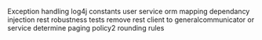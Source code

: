 Exception handling
log4j
constants
user service 
orm mapping
dependancy injection
rest robustness
tests
remove rest client to generalcommunicator or service
determine paging policy2
rounding rules
